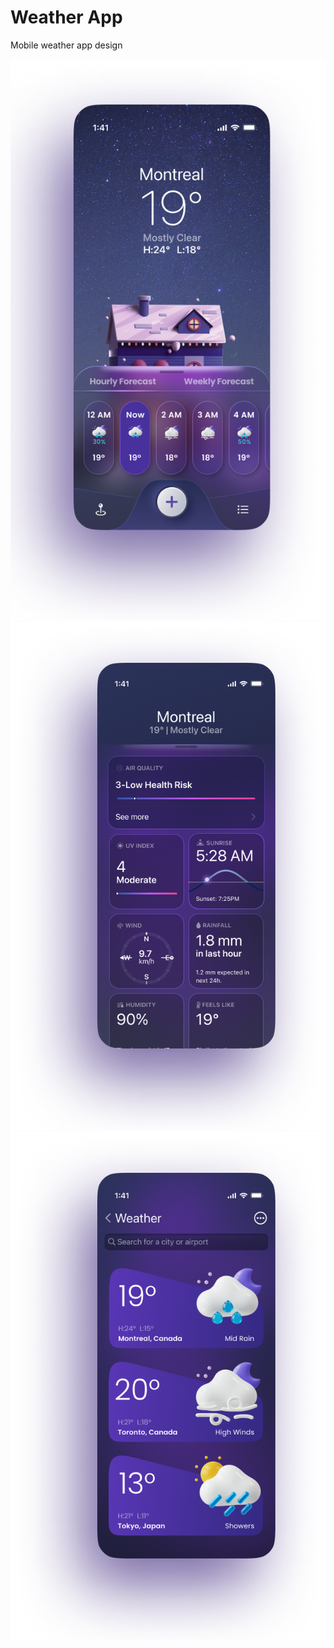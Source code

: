 # Weather App
Mobile weather app design

![Weather app home page](https://raw.githubusercontent.com/kalieblair1515/weather-app/main/Home.png)
![Weather forcast details](https://raw.githubusercontent.com/kalieblair1515/weather-app/main/Forcast%20Details.png)
![Weather forcast based on cities](https://raw.githubusercontent.com/kalieblair1515/weather-app/main/Forcast%20Details-1.png)
